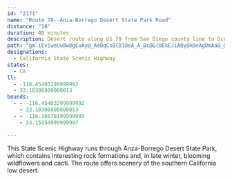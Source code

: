 ```yaml
---
id: "2171"
name: "Route 78--Anza-Borrego Desert State Park Road"
distance: "18"
duration: 40 minutes
description: Desert route along US 79 from San Diego county line to Ocotillo Wells.
path: "gm`iEv|weUu@w@gCuAy@_AeBqCsB{D}@eA_A_@c@G{@EkEJiAQy@k@eAgDmAaB_@Q{@EmBXiADs@YyAyD[{FSy@s@y@iEwB_@{@SmBoAkAiAy@cFgGg@mBImDWsAmB_E{@aE]w@{DcGuAeBmEsG}DmEeBaAsBQ}@VuAt@mCrCsAr@iCSsAB}Dz@yCg@cCLk@A}@c@wAyB{@s@yASmCVk@OWU[sAScDgAaJBg@Py@pAkDl@aDVeCB}D_Dk`@wC}XcA{N_@mBoAeEOeAwAwQDgKb@}NBqF[qD}@kD}AsD[kC?oA`@{JAeCIyAIsGKgBe@sFm@mDiN}b@O}AOyL|A{JHmCi@sEYmA_BgESmAi@yJ_@kCy@iCyByFU}@MgALyBt@aDXeBh@iHnAmIxAaIbCgGrAeEp@oD`@aE?mFO_DaA_LoEib@O_CDsEdOuwBNsDDsHQ_Zy@oz@]}S^sBp@wA~AgCz@mCpDeXTsCt@gVH{GQuAa@eAaAyAyA}@y@SqAEsE^iBDsBm@_Ay@Yg@UiAIyCScAWw@{J}OkGgL}@_ESsD]aC{Wq|AEsAHcChBqHXeBJwCEoDUmB_@kBmAgDwm@}eAob@q_AiAiDsB{Hs@_FoDkRc@kDSmCkCoxA^gJpLswBn^ebDbFy`A"
designations:
  - California State Scenic Highway
states:
  - CA
ll:
  - -116.45403299999992
  - 33.10308800000013
bounds:
  - - -116.45403299999992
    - 33.10308800000013
  - - -116.16670199999993
    - 33.15954999999997

---
```


This State Scenic Highway runs through Anza-Borrego Desert State
Park, which contains interesting rock formations and, in late
winter, blooming wildflowers and cacti. The route offers scenery of
the southern California low desert.
